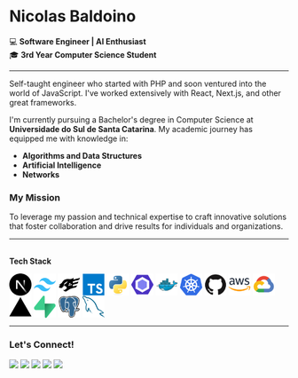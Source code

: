 # Nicolas Baldoino

💻 **Software Engineer | AI Enthusiast**  
🎓 **3rd Year Computer Science Student**  

---

Self-taught engineer who started with PHP and soon ventured into the world of JavaScript. I've worked extensively with React, Next.js, and other great frameworks.  

I'm currently pursuing a Bachelor's degree in Computer Science at **Universidade do Sul de Santa Catarina**. My academic journey has equipped me with knowledge in:  
- **Algorithms and Data Structures**  
- **Artificial Intelligence**  
- **Networks**  

### **My Mission**  
To leverage my passion and technical expertise to craft innovative solutions that foster collaboration and drive results for individuals and organizations.

---

<br>**Tech Stack**
<div style="display: inline_block">
  <img align="center" alt="Next.js" height="40" src="https://raw.githubusercontent.com/devicons/devicon/master/icons/nextjs/nextjs-original.svg">
  <img align="center" alt="Tailwind CSS" height="40" src="https://raw.githubusercontent.com/devicons/devicon/master/icons/tailwindcss/tailwindcss-original.svg">
  <img align="center" alt="Fastify" height="40" src="https://raw.githubusercontent.com/devicons/devicon/master/icons/fastify/fastify-original.svg">

  <img align="center" alt="TypeScript" height="40" src="https://raw.githubusercontent.com/devicons/devicon/master/icons/typescript/typescript-original.svg">
  <img align="center" alt="Python" height="40" src="https://raw.githubusercontent.com/devicons/devicon/master/icons/python/python-original.svg">

  <img align="center" alt="ESLint" height="40" src="https://raw.githubusercontent.com/devicons/devicon/master/icons/eslint/eslint-original.svg">
  <img align="center" alt="Docker" height="40" src="https://raw.githubusercontent.com/devicons/devicon/master/icons/docker/docker-original.svg">
  <img align="center" alt="Kubernetes" height="40" src="https://raw.githubusercontent.com/devicons/devicon/master/icons/kubernetes/kubernetes-plain.svg">
  <img align="center" alt="GitHub Actions" height="40" src="https://raw.githubusercontent.com/devicons/devicon/master/icons/github/github-original.svg">

  <img align="center" alt="AWS" height="40" src="https://raw.githubusercontent.com/devicons/devicon/master/icons/amazonwebservices/amazonwebservices-original-wordmark.svg">
  <img align="center" alt="GCP" height="40" src="https://raw.githubusercontent.com/devicons/devicon/master/icons/googlecloud/googlecloud-original.svg">
  <img align="center" alt="Vercel" height="40" src="https://raw.githubusercontent.com/devicons/devicon/master/icons/vercel/vercel-original.svg">
  <img align="center" alt="Supabase" height="40" src="https://raw.githubusercontent.com/devicons/devicon/master/icons/supabase/supabase-original.svg">

  <img align="center" alt="PostgreSQL" height="40" src="https://raw.githubusercontent.com/devicons/devicon/master/icons/postgresql/postgresql-original.svg">
  <img align="center" alt="MySQL" height="40" src="https://raw.githubusercontent.com/devicons/devicon/master/icons/mysql/mysql-original.svg">
</div>

---

### **Let's Connect!**  

<div> 
  <a href="https://nicolas.baldoino.com" target="_blank"><img src="https://img.shields.io/badge/-Website-%23333?style=for-the-badge&logoColor=white" target="_blank"></a>
  <a href = "https://x.com/nicolasbaldoino"><img src="https://img.shields.io/badge/-X/Twitter-%23333?style=for-the-badge&logo=x&logoColor=white" target="_blank"></a>
  <a href = "mailto:nicolas@baldoino.me"><img src="https://img.shields.io/badge/-Gmail-%23E4405F?style=for-the-badge&logo=gmail&logoColor=white" target="_blank"></a>
  <a href="https://linkedin.com/in/nicolasbaldoino" target="_blank"><img src="https://img.shields.io/badge/-LinkedIn-%230077B5?style=for-the-badge&logo=linkedin&logoColor=white" target="_blank"></a>
  <a href="https://instagram.com/nicolasbaldoino" target="_blank"><img src="https://img.shields.io/badge/-Instagram-%23E4405F?style=for-the-badge&logo=instagram&logoColor=white" target="_blank"></a>
</div>
